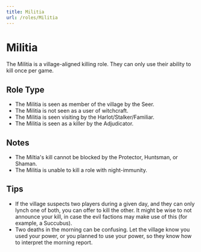 ```yaml
---
title: Militia
url: /roles/Militia
---
```


# Militia

The Militia is a village-aligned killing role. They can only use their ability to kill once per game.

## Role Type

- The Militia is seen as member of the village by the Seer.
- The Militia is not seen as a user of witchcraft.
- The Militia is seen visiting by the Harlot/Stalker/Familiar.
- The Militia is seen as a killer by the Adjudicator.

## Notes

- The Miltia's kill cannot be blocked by the Protector, Huntsman, or Shaman.
- The Militia is unable to kill a role with night-immunity.

## Tips

- If the village suspects two players during a given day, and they can only lynch one of both, you can offer to kill the other. It might be wise to not announce your kill, in case the evil factions may make use of this (for example, a Succubus).
- Two deaths in the morning can be confusing. Let the village know you used your power, or you planned to use your power, so they know how to interpret the morning report.
